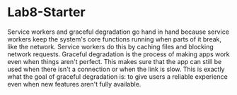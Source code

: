 # Lab8-Starter
Service workers and graceful degradation go hand in hand because service workers keep the system's core functions running when parts of it break, like the network.  Service workers do this by caching files and blocking network requests. Graceful degradation is the process of making apps work even when things aren't perfect.  This makes sure that the app can still be used when there isn't a connection or when the link is slow. This is exactly what the goal of graceful degradation is: to give users a reliable experience even when new features aren't fully available.